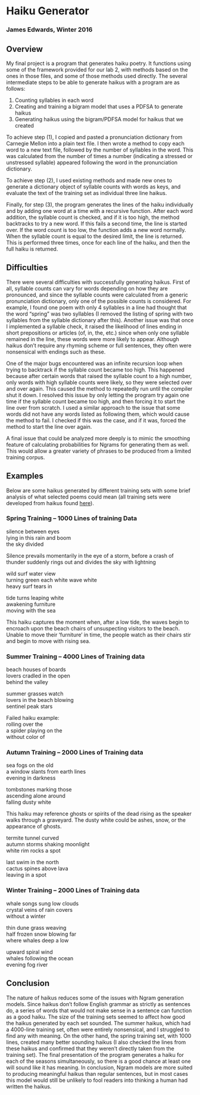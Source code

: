 # Haiku Generator

### James Edwards, Winter 2016

## Overview

My final project is a program that generates haiku poetry. It functions using some of the framework provided for our lab 2, with methods based on the ones in those files, and some of those methods used directly. The several intermediate steps to be able to generate haikus with a program are as follows:

1. Counting syllables in each word
2. Creating and training a bigram model that uses a PDFSA to generate haikus
3. Generating haikus using the bigram/PDFSA model for haikus that we created

To achieve step (1), I copied and pasted a pronunciation dictionary from Carnegie Mellon into a plain text file. I then wrote a method to copy each word to a new text file, followed by the number of syllables in the word. This was calculated from the number of times a number (indicating a stressed or unstressed syllable) appeared following the word in the pronunciation dictionary.

To achieve step (2), I used existing methods and made new ones to generate a dictionary object of syllable counts with words as keys, and evaluate the text of the training set as individual three line haikus.

Finally, for step (3), the program generates the lines of the haiku individually and by adding one word at a time with a recursive function. After each word addition, the syllable count is checked, and if it is too high, the method backtracks to try a new word. If this fails a second time, the line is started over. If the word count is too low, the function adds a new word normally. When the syllable count is equal to the desired limit, the line is returned. This is performed three times, once for each line of the haiku, and then the full haiku is returned.

## Difficulties

There were several difficulties with successfully generating haikus. First of all, syllable counts can vary for words depending on how they are pronounced, and since the syllable counts were calculated from a generic pronunciation dictionary, only one of the possible counts is considered. For example, I found one poem with only 4 syllables in a line had thought that the word “spring” was two syllables (I removed the listing of spring with two syllables from the syllable dictionary after this). Another issue was that once I implemented a syllable check, it raised the likelihood of lines ending in short prepositions or articles (of, in, the, etc.) since when only one syllable remained in the line, these words were more likely to appear. Although haikus don’t require any rhyming scheme or full sentences, they often were nonsensical with endings such as these.

One of the major bugs encountered was an infinite recursion loop when trying to backtrack if the syllable count became too high. This happened because after certain words that raised the syllable count to a high number, only words with high syllable counts were likely, so they were selected over and over again. This caused the method to repeatedly run until the compiler shut it down. I resolved this issue by only letting the program try again one time if the syllable count became too high, and then forcing it to start the line over from scratch. I used a similar approach to the issue that some words did not have any words listed as following them, which would cause the method to fail. I checked if this was the case, and if it was, forced the method to start the line over again.

A final issue that could be analyzed more deeply is to mimic the smoothing feature of calculating probabilities for Ngrams for generating them as well. This would allow a greater variety of phrases to be produced from a limited training corpus.

## Examples

Below are some haikus generated by different training sets with some brief analysis of what selected poems could mean (all training sets were developed from haikus found [here](http://www.ahapoetry.com/aadoh/h_dictionary.htm)).

### Spring Training – 1000 Lines of training Data

silence between eyes  
lying in this rain and boom  
the sky divided  

Silence prevails momentarily in the eye of a storm, before a crash of thunder suddenly rings out and divides the sky with lightning

wild surf water view  
turning green each white wave white  
heavy surf tears in  

tide turns leaping white  
awakening furniture  
moving with the sea  

This haiku captures the moment when, after a low tide, the waves begin to encroach upon the beach chairs of unsuspecting visitors to the beach. Unable to move their ‘furniture’ in time, the people watch as their chairs stir and begin to move with rising sea.

### Summer Training – 4000 Lines of Training data

beach houses of boards  
lovers cradled in the open  
behind the valley  

summer grasses watch  
lovers in the beach blowing  
sentinel peak stars  

Failed haiku example:  
rolling over the  
a spider playing on the  
without color of  

### Autumn Training – 2000 Lines of Training data

sea fogs on the old  
a window slants from earth lines  
evening in darkness  

tombstones marking those  
ascending alone around  
falling dusty white  

This haiku may reference ghosts or spirits of the dead rising as the speaker walks through a graveyard. The dusty white could be ashes, snow, or the appearance of ghosts.

termite tunnel curved  
autumn storms shaking moonlight  
white rim rocks a spot  

last swim in the north  
cactus spines above lava  
leaving in a spot  

### Winter Training – 2000 Lines of Training data

whale songs sung low clouds  
crystal veins of rain covers  
without a winter  

thin dune grass weaving  
half frozen snow blowing far  
where whales deep a low  

upward spiral wind  
whales following the ocean  
evening fog river  

## Conclusion

The nature of haikus reduces some of the issues with Ngram generation models. Since haikus don’t follow English grammar as strictly as sentences do, a series of words that would not make sense in a sentence can function as a good haiku. The size of the training sets seemed to affect how good the haikus generated by each set sounded. The summer haikus, which had a 4000-line training set, often were entirely nonsensical, and I struggled to find any with meaning. On the other hand, the spring training set, with 1000 lines, created many better sounding haikus (I also checked the lines from these haikus and confirmed that they weren’t directly taken from the training set). The final presentation of the program generates a haiku for each of the seasons simultaneously, so there is a good chance at least one will sound like it has meaning. In conclusion, Ngram models are more suited to producing meaningful haikus than regular sentences, but in most cases this model would still be unlikely to fool readers into thinking a human had written the haikus.
